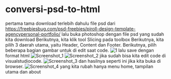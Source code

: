# conversi-psd-to-html
pertama tama download terlebih dahulu file psd dari https://freebiesbug.com/psd-freebies/piroll-design-template-agencypersonal-portfolio/
lalu buka photoshop dengan file psd yang sudah kita download
Berikutnya, kita klik tool Slicing pada toolbox
Berikutnya, kita pilih 3 daerah utama, yaitu Header, Content dan Footer.
Berikutnya, pilih beberapa bagian gambar untuk di edit saat code.
![1](https://user-images.githubusercontent.com/52759649/116941582-258ef900-ac9a-11eb-9f04-12aaa8323fa3.jpg)
lalu save dengan format html
![Screenshot_1](https://user-images.githubusercontent.com/52759649/116941597-33447e80-ac9a-11eb-9b76-9fa191f58d4b.jpg)
![Screenshot_2](https://user-images.githubusercontent.com/52759649/116941602-35a6d880-ac9a-11eb-8d02-50ee9f907bdc.jpg)
jika sudah bisa kita edit code di visualstudiocode.
![Screenshot_3](https://user-images.githubusercontent.com/52759649/116941637-48b9a880-ac9a-11eb-9b72-0e31e24bb3d1.jpg)
dan hasilnya seperti ini jika kita buka di browser.
![Screenshot_4](https://user-images.githubusercontent.com/52759649/116941657-51aa7a00-ac9a-11eb-8fbd-f0a7689078d4.jpg)
yang kita rubah hanya menu home, tampilan utama dan about
